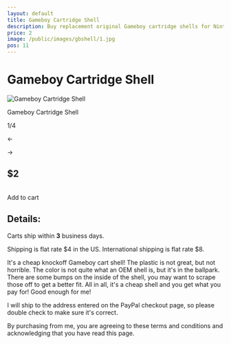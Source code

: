 ```yaml
---
layout: default
title: Gameboy Cartridge Shell
description: Buy replacement original Gameboy cartridge shells for Nintendo DMG games
price: 2
image: /public/images/gbshell/1.jpg
pos: 11
---
```

# Gameboy Cartridge Shell

<div class="gallery">
	<img src="{{ site.baseurl }}public/images/gbshell/1.jpg" alt="Gameboy Cartridge Shell" id="gallery_image" onclick="cycle(1); return false;">
	<p id="gallery_subtitle">Gameboy Cartridge Shell</p>
	<p id="gallery_pos_text">1/4</p>
	<div id="gallery_nav">
		<p id="gallery_nav_left" onclick="cycle(0); return false;">←</p>
		<p id="gallery_nav_right" onclick="cycle(1); return false;">→</p>
	</div>
</div>

## $2

<table>
	<form id="paypal" target="paypal" action="https://www.paypal.com/cgi-bin/webscr" method="post">
	<input type="hidden" name="cmd" value="_s-xclick">
	<input type="hidden" name="hosted_button_id" value="97ZXFH9RB6HJ2">
	</form>
</table>

<div class="addToCart noselect" onclick="addToCart()">
  Add to cart
</div>

## Details:



Carts ship within **3** business days.

Shipping is flat rate $4 in the US. International shipping is flat rate $8.

It's a cheap knockoff Gameboy cart shell! The plastic is not great, but not horrible. The color is not quite what an OEM shell is, but it's in the ballpark. There are some bumps on the inside of the shell, you may want to scrape those off to get a better fit. All in all, it's a cheap shell and you get what you pay for! Good enough for me!

I will ship to the address entered on the PayPal checkout page, so please double check to make sure it's correct.

By purchasing from me, you are agreeing to these terms and conditions and acknowledging that you have read this page.

<script src="https://ajax.googleapis.com/ajax/libs/jquery/2.2.2/jquery.min.js"></script>
<script src="{{ site.baseurl }}public/js/gbshellgallery.js"></script>
